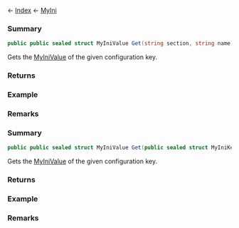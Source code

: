 ← [Index](Api-Index) ← [MyIni](VRage.Game.ModAPI.Ingame.Utilities.MyIni)

### Summary

```csharp
public public sealed struct MyIniValue Get(string section, string name)
```

Gets the [MyIniValue](VRage.Game.ModAPI.Ingame.Utilities.MyIniValue) of the given configuration key.

### Returns



### Example

### Remarks

### Summary

```csharp
public public sealed struct MyIniValue Get(public sealed struct MyIniKey key)
```

Gets the [MyIniValue](VRage.Game.ModAPI.Ingame.Utilities.MyIniValue) of the given configuration key.

### Returns



### Example

### Remarks

